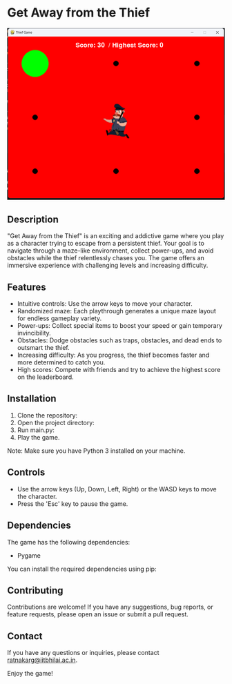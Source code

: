 # Get Away from the Thief

![Game Screenshot](screenshot.png)

## Description

"Get Away from the Thief" is an exciting and addictive game where you play as a character trying to escape from a persistent thief. Your goal is to navigate through a maze-like environment, collect power-ups, and avoid obstacles while the thief relentlessly chases you. The game offers an immersive experience with challenging levels and increasing difficulty.

## Features

- Intuitive controls: Use the arrow keys to move your character.
- Randomized maze: Each playthrough generates a unique maze layout for endless gameplay variety.
- Power-ups: Collect special items to boost your speed or gain temporary invincibility.
- Obstacles: Dodge obstacles such as traps, obstacles, and dead ends to outsmart the thief.
- Increasing difficulty: As you progress, the thief becomes faster and more determined to catch you.
- High scores: Compete with friends and try to achieve the highest score on the leaderboard.

## Installation

1. Clone the repository:
2. Open the project directory:
3. Run main.py:
4. Play the game.


Note: Make sure you have Python 3 installed on your machine.

## Controls

- Use the arrow keys (Up, Down, Left, Right) or the WASD keys to move the character.
- Press the 'Esc' key to pause the game.

## Dependencies

The game has the following dependencies:

- Pygame

You can install the required dependencies using pip:


## Contributing

Contributions are welcome! If you have any suggestions, bug reports, or feature requests, please open an issue or submit a pull request.


## Contact

If you have any questions or inquiries, please contact [ratnakarg@iitbhilai.ac.in](mailto:your-email@example.com).

Enjoy the game!


